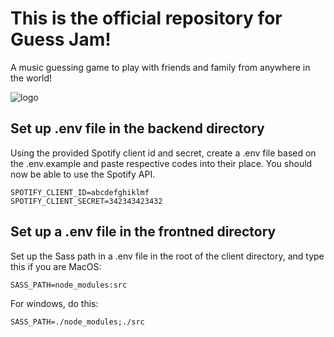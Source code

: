 # This is the official repository for Guess Jam!

A music guessing game to play with friends and family from anywhere in the world!

![logo](https://user-images.githubusercontent.com/60367655/126410272-72e4e4aa-92f1-4cf6-a788-a6f03a17d43f.png)



## Set up .env file in the backend directory

Using the provided Spotify client id and secret, create a .env file based on the .env.example and paste respective codes into their place.
You should now be able to use the Spotify API.

```
SPOTIFY_CLIENT_ID=abcdefghiklmf
SPOTIFY_CLIENT_SECRET=342343423432
```
## Set up a .env file in the frontned directory

Set up the Sass path in a .env file in the root of the client directory, and type this if you are MacOS:

```
SASS_PATH=node_modules:src
```

For windows, do this:

```
SASS_PATH=./node_modules;./src
```
